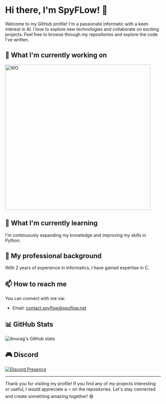 # Hi there, I'm SpyFLow! 👋

Welcome to my GitHub profile! I'm a passionate informatic with a keen interest in AI. I love to explore new technologies and collaborate on exciting projects. Feel free to browse through my repositories and explore the code I've written.

## 🔭 What I'm currently working on

<p align="left">
  <a href="https://github.com/spyflow/musicbot">
    <img src="https://api.spyflow.net/musicbot.png" alt="WO" width="470"/>
  </a>
</p>

## 🌱 What I'm currently learning

I'm continuously expanding my knowledge and improving my skills in Python.

## 💼 My professional background

With 2 years of experience in informatics, I have gained expertise in C.

## 📫 How to reach me

You can connect with me via:
- Email: contact.spyflow@spyflow.net

## 📊 GitHub Stats

![Anurag's GitHub stats](https://github-readme-stats.vercel.app/api?username=spyflow&show_icons=true&theme=gruvbox)

## 🎮 Discord
[![Discord Presence](https://lanyard.cnrad.dev/api/533093302031876096)](https://discord.com/users/533093302031876096)

---

Thank you for visiting my profile! If you find any of my projects interesting or useful, I would appreciate a ⭐️ on the repositories. Let's stay connected and create something amazing together! 😄
